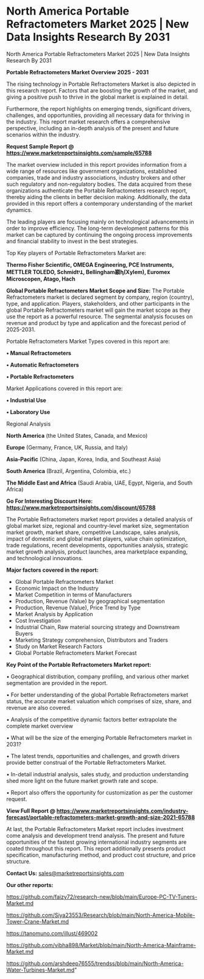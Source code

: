 # North America Portable Refractometers Market 2025 | New Data Insights Research By 2031
 North America Portable Refractometers Market 2025 | New Data Insights Research By 2031

<Strong> Portable Refractometers Market Overview 2025 - 2031</strong>

The rising technology in Portable Refractometers Market is also depicted in this research report. Factors that are boosting the growth of the market, and giving a positive push to thrive in the global market is explained in detail.

Furthermore, the report highlights on emerging trends, significant drivers, challenges, and opportunities, providing all necessary data for thriving in the industry. This report market research offers a comprehensive perspective, including an in-depth analysis of the present and future scenarios within the industry.

<strong>Request Sample Report @ <a href=https://www.marketreportsinsights.com/sample/65788>https://www.marketreportsinsights.com/sample/65788</a></strong>

The market overview included in this report provides information from a wide range of resources like government organizations, established companies, trade and industry associations, industry brokers and other such regulatory and non-regulatory bodies. The data acquired from these organizations authenticate the Portable Refractometers research report, thereby aiding the clients in better decision making. Additionally, the data provided in this report offers a contemporary understanding of the market dynamics.

The leading players are focusing mainly on technological advancements in order to improve efficiency. The long-term development patterns for this market can be captured by continuing the ongoing process improvements and financial stability to invest in the best strategies.

Top Key players of Portable Refractometers Market are:

<strong>Thermo Fisher Scientific, OMEGA Engineering, PCE Instruments, METTLER TOLEDO, SchmidtᶧꞱ, Bellingham䫖ꞕ(Xylem), Euromex Microscopen, Atago, Hach</strong>

<strong><b>Global Portable Refractometers Market Scope and Size:</b></strong>
The Portable Refractometers market is declared segment by company, region (country), type, and application. Players, stakeholders, and other participants in the global Portable Refractometers market will gain the market scope as they use the report as a powerful resource. The segmental analysis focuses on revenue and product by type and application and the forecast period of 2025-2031.

Portable Refractometers Market Types covered in this report are:

<strong>• Manual Refractometers

• Automatic Refractometers

• Portable Refractometers</strong>

Market Applications covered in this report are:

<strong>• Industrial Use

• Laboratory Use</strong> 

Regional Analysis

<strong>North America</strong> (the United States, Canada, and Mexico)

<strong>Europe</strong> (Germany, France, UK, Russia, and Italy)

<strong>Asia-Pacific</strong> (China, Japan, Korea, India, and Southeast Asia)

<strong>South America</strong> (Brazil, Argentina, Colombia, etc.)

<strong>The Middle East and Africa</strong> (Saudi Arabia, UAE, Egypt, Nigeria, and South Africa)

<strong>Go For Interesting Discount Here: <a href=https://www.marketreportsinsights.com/discount/65788>https://www.marketreportsinsights.com/discount/65788</a></strong>

The Portable Refractometers market report provides a detailed analysis of global market size, regional and country-level market size, segmentation market growth, market share, competitive Landscape, sales analysis, impact of domestic and global market players, value chain optimization, trade regulations, recent developments, opportunities analysis, strategic market growth analysis, product launches, area marketplace expanding, and technological innovations.

<strong><b>Major factors covered in the report:</b></strong>
<ul>
  <li>Global Portable Refractometers Market </li>
  <li>Economic Impact on the Industry</li>
  <li>Market Competition in terms of Manufacturers</li>
  <li>Production, Revenue (Value) by geographical segmentation</li>
  <li>Production, Revenue (Value), Price Trend by Type</li>
  <li>Market Analysis by Application</li>
  <li>Cost Investigation</li>
  <li>Industrial Chain, Raw material sourcing strategy and Downstream Buyers</li>
  <li>Marketing Strategy comprehension, Distributors and Traders</li>
  <li>Study on Market Research Factors</li>
  <li>Global Portable Refractometers Market Forecast</li>
</ul>

<strong><b>Key Point of the Portable Refractometers Market report:</b></strong>

• Geographical distribution, company profiling, and various other market segmentation are provided in the report.

• For better understanding of the global Portable Refractometers market status, the accurate market valuation which comprises of size, share, and revenue are also covered.

• Analysis of the competitive dynamic factors better extrapolate the complete market overview

• What will be the size of the emerging Portable Refractometers market in 2031?

• The latest trends, opportunities and challenges, and growth drivers provide better construal of the Portable Refractometers Market.

• In-detail industrial analysis, sales study, and production understanding shed more light on the future market growth rate and scope.

• Report also offers the opportunity for customization as per the customer request.

<strong><b>View Full Report @ <a href=https://www.marketreportsinsights.com/industry-forecast/portable-refractometers-market-growth-and-size-2021-65788>https://www.marketreportsinsights.com/industry-forecast/portable-refractometers-market-growth-and-size-2021-65788</a></b></strong>


At last, the Portable Refractometers Market report includes investment come analysis and development trend analysis. The present and future opportunities of the fastest growing international industry segments are coated throughout this report. This report additionally presents product specification, manufacturing method, and product cost structure, and price structure.

<strong>Contact Us:</strong>
sales@marketreportsinsights.com

<strong>Our other reports:</strong>

<a href=https://github.com/faizy72/research-new/blob/main/Europe-PC-TV-Tuners-Market.md>https://github.com/faizy72/research-new/blob/main/Europe-PC-TV-Tuners-Market.md</a>

<a href=https://github.com/Siya23553/Research/blob/main/North-America-Mobile-Tower-Crane-Market.md>https://github.com/Siya23553/Research/blob/main/North-America-Mobile-Tower-Crane-Market.md</a>

<a href=https://tanomuno.com/illust/469002>https://tanomuno.com/illust/469002</a>

<a href=https://github.com/vibha898/Market/blob/main/North-America-Mainframe-Market.md>https://github.com/vibha898/Market/blob/main/North-America-Mainframe-Market.md</a>

<a href=https://github.com/arshdeep76555/trendss/blob/main/North-America-Water-Turbines-Market.md>https://github.com/arshdeep76555/trendss/blob/main/North-America-Water-Turbines-Market.md</a>"
